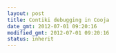 ```yaml
---
layout: post
title: Contiki debugging in Cooja
date_gmt: 2012-07-01 09:20:16
modified_gmt: 2012-07-01 09:20:16
status: inherit
---
```


